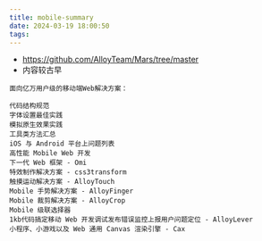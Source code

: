 ```yaml
---
title: mobile-summary
date: 2024-03-19 18:00:50
tags:
---
```

- https://github.com/AlloyTeam/Mars/tree/master
- 内容较古早
```
面向亿万用户级的移动端Web解决方案：

代码结构规范
字体设置最佳实践
模拟原生效果实践
工具类方法汇总
iOS 与 Android 平台上问题列表
高性能 Mobile Web 开发
下一代 Web 框架 - Omi
特效制作解决方案 - css3transform
触摸运动解决方案 - AlloyTouch
Mobile 手势解决方案 - AlloyFinger
Mobile 裁剪解决方案 - AlloyCrop
Mobile 级联选择器
1kb代码搞定移动 Web 开发调试发布错误监控上报用户问题定位 - AlloyLever
小程序、小游戏以及 Web 通用 Canvas 渲染引擎 - Cax
```